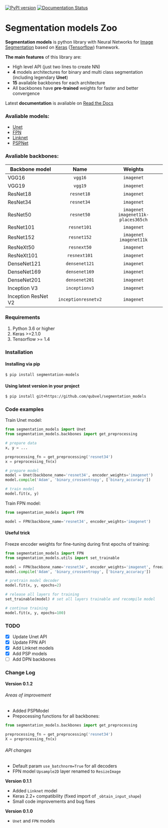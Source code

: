 [![PyPI version](https://badge.fury.io/py/segmentation-models.svg)](https://badge.fury.io/py/segmentation-models) [![Documentation Status](https://readthedocs.org/projects/segmentation-models/badge/?version=latest)](https://segmentation-models.readthedocs.io/en/latest/?badge=latest)
# Segmentation models Zoo
**Segmentation models** is python library with Neural Networks
for [Image Segmentation](https://en.wikipedia.org/wiki/Image_segmentation) based on [Keras](https://keras.io)
([Tensorflow](https://www.tensorflow.org/)) framework.

**The main features** of this library are:

-  High level API (just two lines to create NN)
-  **4** models architectures for binary and multi class segmentation (including legendary **Unet**)
-  **15** available backbones for each architecture
-  All backbones have **pre-trained** weights for faster and better convergence

Latest **documentation** is avaliable on [Read the Docs](https://segmentation-models.readthedocs.io/en/latest/)

### Avaliable models:
 - [Unet](https://arxiv.org/abs/1505.04597)
 - [FPN](http://presentations.cocodataset.org/COCO17-Stuff-FAIR.pdf)
 - [Linknet](https://arxiv.org/abs/1707.03718)
 - [PSPNet](https://arxiv.org/abs/1612.01105)

### Avaliable backbones:
| Backbone model      |Name| Weights    |
|---------------------|:--:|:------------:|
| VGG16               |`vgg16`| `imagenet` |
| VGG19               |`vgg19`| `imagenet` |
| ResNet18            |`resnet18`| `imagenet` |
| ResNet34            |`resnet34`| `imagenet` |
| ResNet50            |`resnet50`| `imagenet`<br>`imagenet11k-places365ch` |
| ResNet101           |`resnet101`| `imagenet` |
| ResNet152           |`resnet152`| `imagenet`<br>`imagenet11k` |
| ResNeXt50           |`resnext50`| `imagenet` |
| ResNeXt101          |`resnext101`| `imagenet` |
| DenseNet121         |`densenet121`| `imagenet` |
| DenseNet169         |`densenet169`| `imagenet` |
| DenseNet201         |`densenet201`| `imagenet` |
| Inception V3        |`inceptionv3`| `imagenet` |
| Inception ResNet V2 |`inceptionresnetv2`| `imagenet` |

### Requirements
1) Python 3.6 or higher
2) Keras >=2.1.0
3) Tensorflow >= 1.4

### Installation  

#### Installing via pip  
`$ pip install segmentation-models`

#### Using latest version in your project
```bash
$ pip install git+https://github.com/qubvel/segmentation_models
```

### Code examples

Train Unet model:  
```python
from segmentation_models import Unet
from segmentation_models.backbones import get_preprocessing

# prepare data
x, y = ...

preprocessing_fn = get_preprocessing('resnet34')
x = preprocessing_fn(x)

# prepare model
model = Unet(backbone_name='resnet34', encoder_weights='imagenet')
model.compile('Adam', 'binary_crossentropy', ['binary_accuracy'])

# train model
model.fit(x, y)
```
Train FPN model:  
```python
from segmentation_models import FPN

model = FPN(backbone_name='resnet34', encoder_weights='imagenet')
```

#### Useful trick
Freeze encoder weights for fine-tuning during first epochs of training:
```python
from segmentation_models import FPN
from segmentation_models.utils import set_trainable

model = FPN(backbone_name='resnet34', encoder_weights='imagenet', freeze_encoder=True)
model.compile('Adam', 'binary_crossentropy', ['binary_accuracy'])

# pretrain model decoder
model.fit(x, y, epochs=2)

# release all layers for training
set_trainable(model) # set all layers trainable and recompile model

# continue training
model.fit(x, y, epochs=100)
```

### TODO
- [x] Update Unet API
- [x] Update FPN API
- [x] Add Linknet models
- [x] Add PSP models
- [ ] Add DPN backbones

### Change Log

**Version 0.1.2**  

###### Areas of improvement

 - Added PSPModel
 - Prepocessing functions for all backbones: 
```python
from segmentation_models.backbones import get_preprocessing

preprocessing_fn = get_preprocessing('resnet34')
X = preprocessing_fn(x)
```
###### API changes
- Default param `use_batchnorm=True` for all decoders
- FPN model `Upsample2D` layer renamed to `ResizeImage`

**Version 0.1.1**  
 - Added `Linknet` model
 - Keras 2.2+ compatibility (fixed import of `_obtain_input_shape`)
 - Small code improvements and bug fixes

**Version 0.1.0**  
 - `Unet` and `FPN` models
